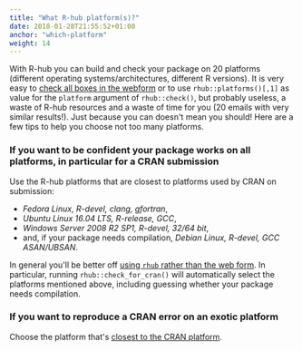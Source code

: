 ```yaml
---
title: "What R-hub platform(s)?"
date: 2018-01-28T21:55:52+01:00
anchor: "which-platform"
weight: 14
---
```


With R-hub you can build and check your package on 20 platforms (different operating systems/architectures, different R versions). It is very easy to [check all boxes in the webform](https://builder.r-hub.io/advanced) or to use `rhub::platforms()[,1]` as value for the `platform` argument of `rhub::check()`, but probably useless, a waste of R-hub resources and a waste of time for you (20 emails with very similar results!). Just because you can doesn't mean you should! Here are a few tips to help you choose not too many platforms.

### If you want to be confident your package works on all platforms, in particular for a CRAN submission

Use the R-hub platforms that are closest to platforms used by CRAN on submission:

* _Fedora Linux, R-devel, clang, gfortran_,
* _Ubuntu Linux 16.04 LTS, R-release, GCC_,
* _Windows Server 2008 R2 SP1, R-devel, 32/64 bit_,
* and, if your package needs compilation, _Debian Linux, R-devel, GCC ASAN/UBSAN_.

In general you'll be better off [using `rhub` rather than the web form](#pkg-vs-web). In particular, running `rhub::check_for_cran()` will automatically select the platforms mentioned above, including guessing whether your package needs compilation.

### If you want to reproduce a CRAN error on an exotic platform

Choose the platform that's [closest to the CRAN platform](#rhub-cran-platforms).

